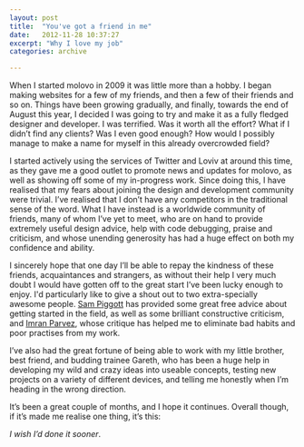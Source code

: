 ```yaml
---
layout: post
title:  "You've got a friend in me"
date:   2012-11-28 10:37:27
excerpt: "Why I love my job"
categories: archive

---
```


When I started molovo in 2009 it was little more than a hobby. I began making websites for a few of my friends, and then a few of their friends and so on. Things have been growing gradually, and finally, towards the end of August this year, I decided I was going to try and make it as a fully fledged designer and developer. I was terrified. Was it worth all the effort? What if I didn’t find any clients? Was I even good enough? How would I possibly manage to make a name for myself in this already overcrowded field?

I started actively using the services of Twitter and Loviv at around this time, as they gave me a good outlet to promote news and updates for molovo, as well as showing off some of my in-progress work. Since doing this, I have realised that my fears about joining the design and development community were trivial. I’ve realised that I don’t have any competitors in the traditional sense of the word. What I have instead is a worldwide community of friends, many of whom I’ve yet to meet, who are on hand to provide extremely useful design advice, help with code debugging, praise and criticism, and whose unending generosity has had a huge effect on both my confidence and ability.

I sincerely hope that one day I’ll be able to repay the kindness of these friends, acquaintances and strangers, as without their help I very much doubt I would have gotten off to the great start I’ve been lucky enough to enjoy. I'd particularly like to give a shout out to two extra-specially awesome people. [Sam Piggott](http://samdoesth.at) has provided some great free advice about getting started in the field, as well as some brilliant constructive criticism, and [Imran Parvez](http://twitter.com/imran_parvez), whose critique has helped me to eliminate bad habits and poor practises from my work.

I’ve also had the great fortune of being able to work with my little brother, best friend, and budding trainee Gareth, who has been a huge help in developing my wild and crazy ideas into useable concepts, testing new projects on a variety of different devices, and telling me honestly when I’m heading in the wrong direction.

It’s been a great couple of months, and I hope it continues. Overall though, if it’s made me realise one thing, it’s this:

*I wish I’d done it sooner*.